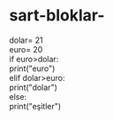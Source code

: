 # sart-bloklar-
dolar= 21<br>
euro= 20<br>
if euro>dolar:<br>
  print("euro")<br>
elif dolar>euro: <br>
  print("dolar")<br>
else:  <br>
  print("eşitler")<br>
